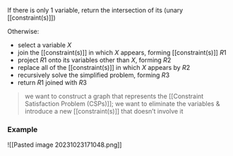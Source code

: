 If there is only 1 variable, return the intersection of its (unary [[constraint(s)]])

Otherwise:
- select a variable $X$
- join the [[constraint(s)]] in which $X$ appears, forming [[constraint(s)]] $R1$
- project $R1$ onto its variables other than $X$, forming $R2$
- replace all of the [[constraint(s)]] in which $X$ appears by $R2$
- recursively solve the simplified problem, forming $R3$
- return $R1$ joined with $R3$

> we want to construct a graph that represents the [[Constraint Satisfaction Problem (CSPs)]]; we want to eliminate the variables & introduce a new [[constraint(s)]] that doesn’t involve it


### Example
![[Pasted image 20231023171048.png]]